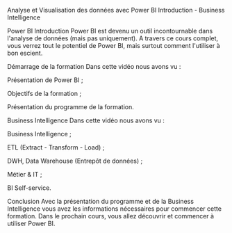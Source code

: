 Analyse et Visualisation des données avec Power BI
Introduction - Business Intelligence

Power BI
Introduction
Power BI est devenu un outil incontournable dans l'analyse de données (mais pas uniquement). A travers ce cours complet, vous verrez tout le potentiel de Power BI, mais surtout comment l'utiliser à bon escient.

Démarrage de la formation
Dans cette vidéo nous avons vu :

Présentation de Power BI ;

Objectifs de la formation ;

Présentation du programme de la formation.

Business Intelligence
Dans cette vidéo nous avons vu :

Business Intelligence ;

ETL (Extract - Transform - Load) ;

DWH, Data Warehouse (Entrepôt de données) ;

Métier & IT ;

BI Self-service.

Conclusion
Avec la présentation du programme et de la Business Intelligence vous avez les informations nécessaires pour commencer cette formation. Dans le prochain cours, vous allez découvrir et commencer à utiliser Power BI.
